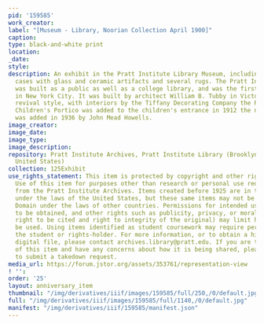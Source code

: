 ```yaml
---
pid: '159585'
work_creator:
label: "[Museum - Library, Noorian Collection April 1900]"
caption:
type: black-and-white print
location:
_date:
style:
description: An exhibit in the Pratt Institute Library Museum, including several display
  cases with glass and ceramic artifacts and several rugs. The Pratt Institute Library
  was built as a public as well as a college library, and was the first free library
  in New York City. It was built by architect William B. Tubby in Victorian Renaissance
  revival style, with interiors by the Tiffany Decorating Company the Romanesque-style
  Children's Portico was added to the children's entrance in 1912 the north porch
  was added in 1936 by John Mead Howells.
image_creator:
image_date:
image_type:
image_description:
repository: Pratt Institute Archives, Pratt Institute Library (Brooklyn, New York,
  United States)
collection: 125Exhibit
use_rights_statement: This item is protected by copyright and other rights and restrictions.
  Use of this item for purposes other than research or personal use requires permission
  from the Pratt Institute Archives. Items created before 1925 are in the Public Domain
  under the laws of the United States, but these same items may not be in the Public
  Domain under the laws of other countries. Permissions for intended uses may need
  to be obtained, and other rights such as publicity, privacy, or moral rights (e.g.
  right to be cited and right to integrity of the original) may limit how items can
  be used. Using items identified as student coursework may require permission from
  the student or rights-holder. For more information, or to obtain a high resolution
  digital file, please contact archives.library@pratt.edu. If you are the rights-holder
  of this item and have any concerns about how it is being shared, please visit https://libguides.pratt.edu/archives/takedown
  to submit a takedown request.
media_url: https://forum.jstor.org/assets/353761/representation-view
! '':
order: '25'
layout: anniversary_item
thumbnail: "/img/derivatives/iiif/images/159585/full/250,/0/default.jpg"
full: "/img/derivatives/iiif/images/159585/full/1140,/0/default.jpg"
manifest: "/img/derivatives/iiif/159585/manifest.json"
---
```


